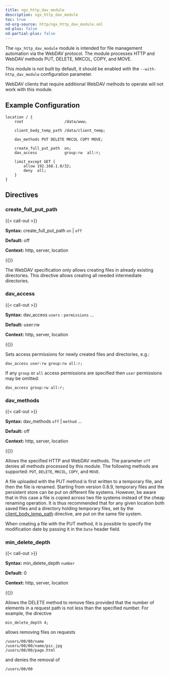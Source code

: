 ```yaml
---
title: ngx_http_dav_module
description: ngx_http_dav_module
toc: true
nd-org-source: http/ngx_http_dav_module.xml
nd-plus: false
nd-partial-plus: false
---
```



<!--
********************************************************************************
🛑 WARNING: AUTOGENERATED FILE - DO NOT EDIT 🛑
This Markdown file was automatically generated from the source XML documentation.
Any manual changes made directly to this file will be overwritten.
To request or suggest changes, please edit the source XML files instead.
https://github.com/nginx/nginx.org/tree/main/xml/en
********************************************************************************
-->


The `ngx_http_dav_module` module is intended for file
management automation via the WebDAV protocol.
The module processes HTTP and WebDAV
methods PUT, DELETE, MKCOL, COPY, and MOVE.

This module is not built by default, it should be enabled with the
`--with-http_dav_module`
configuration parameter.

WebDAV clients that require additional WebDAV methods to operate
will not work with this module.
## Example Configuration


```nginx
location / {
    root                  /data/www;

    client_body_temp_path /data/client_temp;

    dav_methods PUT DELETE MKCOL COPY MOVE;

    create_full_put_path  on;
    dav_access            group:rw  all:r;

    limit_except GET {
        allow 192.168.1.0/32;
        deny  all;
    }
}

```

## Directives

### create_full_put_path

{{< call-out >}}

**Syntax:** create_full_put_path `on` | `off`

**Default:** off

**Context:** http, server, location


{{</call-out>}}


The WebDAV specification only allows creating files in already
existing directories.
This directive allows creating all needed intermediate directories.
### dav_access

{{< call-out >}}

**Syntax:** dav_access `users` : `permissions` ...

**Default:** user:rw

**Context:** http, server, location


{{</call-out>}}


Sets access permissions for newly created files and directories, e.g.:

```nginx
dav_access user:rw group:rw all:r;

```


If any `group` or `all` access permissions
are specified then `user` permissions may be omitted:

```nginx
dav_access group:rw all:r;

```

### dav_methods

{{< call-out >}}

**Syntax:** dav_methods `off` | `method` ...

**Default:** off

**Context:** http, server, location


{{</call-out>}}


Allows the specified HTTP and WebDAV methods.
The parameter `off` denies all methods processed
by this module.
The following methods are supported:
`PUT`, `DELETE`, `MKCOL`,
`COPY`, and `MOVE`.

A file uploaded with the PUT method is first written to a temporary file,
and then the file is renamed.
Starting from version 0.8.9, temporary files and the persistent store
can be put on different file systems.
However, be aware that in this case a file is copied
across two file systems instead of the cheap renaming operation.
It is thus recommended that for any given location both saved files and a
directory holding temporary files, set by the
[client_body_temp_path](/nginx/module-reference/http/ngx_http_core_module#client_body_temp_path)
directive, are put on the same file system.

When creating a file with the PUT method, it is possible to specify
the modification date by passing it in the `Date`
header field.
### min_delete_depth

{{< call-out >}}

**Syntax:** min_delete_depth `number`

**Default:** 0

**Context:** http, server, location


{{</call-out>}}


Allows the DELETE method to remove files provided that
the number of elements in a request path is not less than the specified
number.
For example, the directive

```nginx
min_delete_depth 4;

```


allows removing files on requests

```nginx
/users/00/00/name
/users/00/00/name/pic.jpg
/users/00/00/page.html

```


and denies the removal of

```nginx
/users/00/00

```


